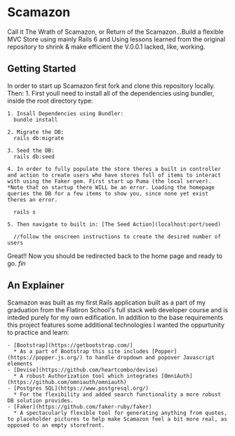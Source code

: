# Scamazon

Call it The Wrath of Scamazon, or Return of the Scamazon...Build a flexible MVC Store using mainly Rails 6 and  Using lessons learned from the original repository to shrink &amp; make efficient the V.0.0.1 lacked, like, working.

## Getting Started

  In order to start up Scamazon first fork and clone this repository locally. Then: 1. First youll need to install all of the dependencies using bundler, inside the root directory type:

    1. Insall Dependencies using Bundler:
      bundle install 

    2. Migrate the DB:
      rails db:migrate

    3. Seed the DB:
      rails db:seed

    4. In order to fully populate the store theres a built in controller and action to create users who have stores full of items to interact with using the Faker gem. First start up Puma (the local server). *Note that on startup there WILL be an error. Loading the homepage queries the DB for a few items to show you, since none yet exist theres an error.

      rails s

    5. Then navigate to built in: [The Seed Action](localhost:port/seed)
      
      //follow the onscreen instructions to create the desired number of users
      
  Great!! Now you should be redirected back to the home page and ready to go. *fin*

## An Explainer

  Scamazon was built as my first Rails application built as a part of my graduation from the Flatiron School's full stack web developer course and is inteded purely for my own edification. In addition to the base requirements this project features some additional technologies I wanted the oppurtunity to practice and learn:

    - [Bootstrap](https://getbootstrap.com/)
      * As a part of Bootstrap this site includes [Popper](https://popper.js.org/) to handle dropdown and popover Javascript elements
    - [Devise](https://github.com/heartcombo/devise)
      * A robust Authorization tool which integrates [OmniAuth](https://github.com/omniauth/omniauth)
    - [Postgres SQL](https://www.postgresql.org/)
      * For the flexibility and added search functionality a more robust DB solution provides.
    - [Faker](https://github.com/faker-ruby/faker)
      * A spectacularly flexible tool for generating anything from quotes, to placeholder pictures to help make Scamazon feel a bit more real, as opposed to an empty storefront.
